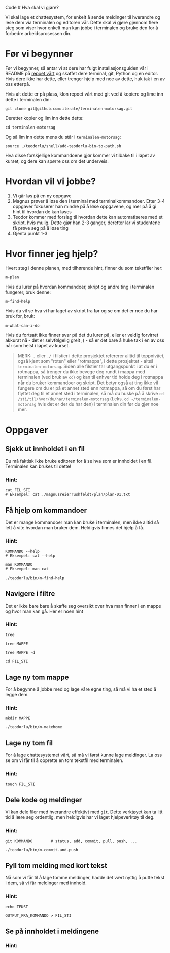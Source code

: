 Code # Hva skal vi gjøre?

Vi skal lage et chattesystem, for enkelt å sende meldinger til hverandre og lese dem via terminalen og editoren vår. Dette skal vi gjøre gjennom flere steg som viser hvor enkelt man kan jobbe i terminalen og bruke den for å forbedre arbeidsprosessen din.

# Før vi begynner

Før vi begynner, så antar vi at dere har fulgt installasjonsguiden vår i README på [repoet vårt](https://github.com/iterate/terminalen-motorsag) og skaffet dere terminal, git, Python og en editor. Hvis dere ikke har dette, eller trenger hjelp med noe av dette, huk tak i en av oss etterpå.

Hvis alt dette er på plass, klon repoet vårt med git ved å kopiere og lime inn dette i terminalen din:

    git clone git@github.com:iterate/terminalen-motorsag.git

Deretter kopier og lim inn dette dette:

    cd terminalen-motorsag

Og så lim inn dette mens du står i `terminalen-motorsag`:

    source ./teodorlu/shell/add-teodorlu-bin-to-path.sh 

Hva disse forskjellige kommandoene gjør kommer vi tilbake til i løpet av kurset, og dere kan spørre oss om det underveis.

# Hvordan vil vi jobbe?

1. Vi går løs på en ny oppgave
2. Magnus prøver å løse den i terminal med terminalkommandoer. Etter 3-4 oppgaver fokuserer han mindre på å løse oppgavene, og mer på å gi hint til hvordan de kan løses
3. Teodor kommer med forslag til hvordan dette kan automatiseres med et skript, hvis mulig. Dette gjør han 2-3 ganger, deretter lar vi studentene få prøve seg på å løse ting
4. Gjenta punkt 1-3

# Hvor finner jeg hjelp?

Hvert steg i denne planen, med tilhørende hint, finner du som tekstfiler her:

    m-plan

Hvis du lurer på hvordan kommandoer, skript og andre ting i terminalen fungerer, bruk denne:
    
    m-find-help

Hvis du vil se hva vi har laget av skript fra før og se om det er noe du har bruk for, bruk:

    m-what-can-i-do

Hvis du fortsatt ikke finner svar på det du lurer på, eller er veldig forvirret akkurat nå - det er selvfølgelig greit ;) - så er det bare å huke tak i en av oss når som helst i løpet av kurset.

> MERK: `.` eller `./` i filstier i dette prosjektet refererer alltid til toppnivået, også kjent som "roten" eller "rotmappa", i dette prosjektet - altså `terminalen-motorsag`. Siden alle filstier tar utgangspunkt i at du er i rotmappa, så trenger du ikke bevege deg rundt i mappa med terminalen (ved bruk av `cd`) og kan til enhver tid holde deg i rotmappa når du bruker kommandoer og skript. Det betyr også at ting ikke vil fungere om du er på et annet sted enn rotmappa, så om du først har flyttet deg til et annet sted i terminalen, så må du huske på å skrive `cd /sti/til/hvor/du/har/terminalen-motorsag` (f.eks. `cd ~/terminalen-motorsag` hvis det er der du har den) i terminalen din før du gjør noe mer. 


# Oppgaver

## Sjekk ut innholdet i en fil

Du må faktisk ikke bruke editoren for å se hva som er innholdet i en fil. Terminalen kan brukes til dette!

### Hint:
    
    cat FIL_STI
    # Eksempel: cat ./magnusreierrushfeldt/plan/plan-01.txt

## Få hjelp om kommandoer

Det er mange kommandoer man kan bruke i terminalen, men ikke alltid så lett å vite hvordan man bruker dem. Heldigvis finnes det hjelp å få.

### Hint:
    KOMMANDO --help
    # Eksempel: cat --help

    man KOMMANDO
    # Eksempel: man cat

    ./teodorlu/bin/m-find-help

## Navigere i filtre

Det er ikke bare bare å skaffe seg oversikt over hva man finner i en mappe og hvor man kan gå. Her er noen hint

### Hint:
    tree

    tree MAPPE

    tree MAPPE -d

    cd FIL_STI

## Lage ny tom mappe

For å begynne å jobbe med og lage våre egne ting, så må vi ha et sted å legge dem.

### Hint:
    mkdir MAPPE

    ./teodorlu/bin/m-makehome

## Lage ny tom fil

For å lage chattesystemet vårt, så må vi først kunne lage meldinger. La oss se om vi får til å opprette en tom tekstfil med terminalen.

### Hint:

    touch FIL_STI

## Dele kode og meldinger

Vi kan dele filer med hverandre effektivt med `git`. Dette verktøyet kan ta litt tid å lære seg ordentlig, men heldigvis har vi laget hjelpeverktøy til deg.

### Hint:
    git KOMMANDO        # status, add, commit, pull, push, ...

    ./teodorlu/bin/m-commit-and-push
## Fyll tom melding med kort tekst

Nå som vi får til å lage tomme meldinger, hadde det vært nyttig å putte tekst i dem, så vi får meldinger med innhold.

### Hint:

    echo TEKST

    OUTPUT_FRA_KOMMANDO > FIL_STI

## Se på innholdet i meldingene



### Hint:
    



